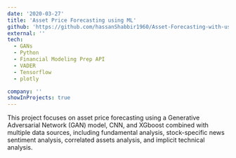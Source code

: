 ```yaml
---
date: '2020-03-27'
title: 'Asset Price Forecasting using ML'
github: 'https://github.com/hassanShabbir1960/Asset-Forecasting-with-using-ML'
external: ''
tech:
  - GANs
  - Python
  - Financial Modeling Prep API
  - VADER
  - Tensorflow
  - plotly

company: ''
showInProjects: true
---
```


This project focuses on asset price forecasting using a Generative Adversarial Network (GAN) model, CNN, and XGboost combined with multiple data sources, including fundamental analysis, stock-specific news sentiment analysis, correlated assets analysis, and implicit technical analysis.
